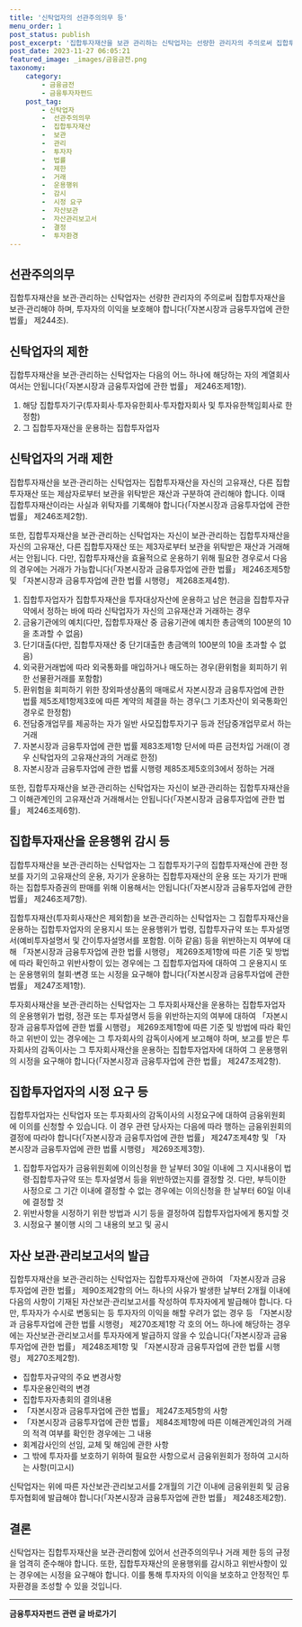 ```yaml
---
title: '신탁업자의 선관주의의무 등'
menu_order: 1
post_status: publish
post_excerpt: '집합투자재산을 보관 관리하는 신탁업자는 선량한 관리자의 주의로써 집합투자재산을 보관 관리해야 하며, 투자자의 이익을 보호해야 합니다  자본시장과 금융투자업에 관한 법률  제244조 .'
post_date: 2023-11-27 06:05:21
featured_image: _images/금융금전.png
taxonomy:
    category:
        - 금융금전
        - 금융투자자펀드
    post_tag:
        - 신탁업자
        -  선관주의의무
        -  집합투자재산
        -  보관
        -  관리
        -  투자자
        -  법률
        -  제한
        -  거래
        -  운용행위
        -  감시
        -  시정 요구
        -  자산보관
        -  자산관리보고서
        -  결정
        -  투자환경
---
```



## 선관주의의무

집합투자재산을 보관·관리하는 신탁업자는 선량한 관리자의 주의로써 집합투자재산을 보관·관리해야 하며, 투자자의 이익을 보호해야 합니다(「자본시장과 금융투자업에 관한 법률」 제244조).

## 신탁업자의 제한

집합투자재산을 보관·관리하는 신탁업자는 다음의 어느 하나에 해당하는 자의 계열회사여서는 안됩니다(「자본시장과 금융투자업에 관한 법률」 제246조제1항).
1. 해당 집합투자기구(투자회사·투자유한회사·투자합자회사 및 투자유한책임회사로 한정함)
2. 그 집합투자재산을 운용하는 집합투자업자

## 신탁업자의 거래 제한

집합투자재산을 보관·관리하는 신탁업자는 집합투자재산을 자신의 고유재산, 다른 집합투자재산 또는 제삼자로부터 보관을 위탁받은 재산과 구분하여 관리해야 합니다. 이때 집합투자재산이라는 사실과 위탁자를 기록해야 합니다(「자본시장과 금융투자업에 관한 법률」 제246조제2항).

또한, 집합투자재산을 보관·관리하는 신탁업자는 자신이 보관·관리하는 집합투자재산을 자신의 고유재산, 다른 집합투자재산 또는 제3자로부터 보관을 위탁받은 재산과 거래해서는 안됩니다. 다만, 집합투자재산을 효율적으로 운용하기 위해 필요한 경우로서 다음의 경우에는 거래가 가능합니다(「자본시장과 금융투자업에 관한 법률」 제246조제5항 및 「자본시장과 금융투자업에 관한 법률 시행령」 제268조제4항).
1. 집합투자업자가 집합투자재산을 투자대상자산에 운용하고 남은 현금을 집합투자규약에서 정하는 바에 따라 신탁업자가 자신의 고유재산과 거래하는 경우
2. 금융기관에의 예치(다만, 집합투자재산 중 금융기관에 예치한 총금액의 100분의 10을 초과할 수 없음)
3. 단기대출(다만, 집합투자재산 중 단기대출한 총금액의 100분의 10을 초과할 수 없음)
4. 외국환거래법에 따라 외국통화를 매입하거나 매도하는 경우(환위험을 회피하기 위한 선물환거래를 포함함)
5. 환위험을 회피하기 위한 장외파생상품의 매매로서 자본시장과 금융투자업에 관한 법률 제5조제1항제3호에 따른 계약의 체결을 하는 경우(그 기초자산이 외국통화인 경우로 한정함)
6. 전담중개업무를 제공하는 자가 일반 사모집합투자기구 등과 전담중개업무로서 하는 거래
7. 자본시장과 금융투자업에 관한 법률 제83조제1항 단서에 따른 금전차입 거래(이 경우 신탁업자의 고유재산과의 거래로 한정)
8. 자본시장과 금융투자업에 관한 법률 시행령 제85조제5호의3에서 정하는 거래

또한, 집합투자재산을 보관·관리하는 신탁업자는 자신이 보관·관리하는 집합투자재산을 그 이해관계인의 고유재산과 거래해서는 안됩니다(「자본시장과 금융투자업에 관한 법률」 제246조제6항).

## 집합투자재산을 운용행위 감시 등

집합투자재산을 보관·관리하는 신탁업자는 그 집합투자기구의 집합투자재산에 관한 정보를 자기의 고유재산의 운용, 자기가 운용하는 집합투자재산의 운용 또는 자기가 판매하는 집합투자증권의 판매를 위해 이용해서는 안됩니다(「자본시장과 금융투자업에 관한 법률」 제246조제7항).

집합투자재산(투자회사재산은 제외함)을 보관·관리하는 신탁업자는 그 집합투자재산을 운용하는 집합투자업자의 운용지시 또는 운용행위가 법령, 집합투자규약 또는 투자설명서(예비투자설명서 및 간이투자설명서를 포함함. 이하 같음) 등을 위반하는지 여부에 대해 「자본시장과 금융투자업에 관한 법률 시행령」 제269조제1항에 따른 기준 및 방법에 따라 확인하고 위반사항이 있는 경우에는 그 집합투자업자에 대하여 그 운용지시 또는 운용행위의 철회·변경 또는 시정을 요구해야 합니다(「자본시장과 금융투자업에 관한 법률」 제247조제1항).

투자회사재산을 보관·관리하는 신탁업자는 그 투자회사재산을 운용하는 집합투자업자의 운용행위가 법령, 정관 또는 투자설명서 등을 위반하는지의 여부에 대하여 「자본시장과 금융투자업에 관한 법률 시행령」 제269조제1항에 따른 기준 및 방법에 따라 확인하고 위반이 있는 경우에는 그 투자회사의 감독이사에게 보고해야 하며, 보고를 받은 투자회사의 감독이사는 그 투자회사재산을 운용하는 집합투자업자에 대하여 그 운용행위의 시정을 요구해야 합니다(「자본시장과 금융투자업에 관한 법률」 제247조제2항).

## 집합투자업자의 시정 요구 등

집합투자업자는 신탁업자 또는 투자회사의 감독이사의 시정요구에 대하여 금융위원회에 이의를 신청할 수 있습니다. 이 경우 관련 당사자는 다음에 따라 행하는 금융위원회의 결정에 따라야 합니다(「자본시장과 금융투자업에 관한 법률」 제247조제4항 및 「자본시장과 금융투자업에 관한 법률 시행령」 제269조제3항).

1. 집합투자업자가 금융위원회에 이의신청을 한 날부터 30일 이내에 그 지시내용이 법령·집합투자규약 또는 투자설명서 등을 위반하였는지를 결정할 것. 다만, 부득이한 사정으로 그 기간 이내에 결정할 수 없는 경우에는 이의신청을 한 날부터 60일 이내에 결정할 것
2. 위반사항을 시정하기 위한 방법과 시기 등을 결정하여 집합투자업자에게 통지할 것
3. 시정요구 불이행 시의 그 내용의 보고 및 공시

## 자산 보관·관리보고서의 발급

집합투자재산을 보관·관리하는 신탁업자는 집합투자재산에 관하여 「자본시장과 금융투자업에 관한 법률」 제90조제2항의 어느 하나의 사유가 발생한 날부터 2개월 이내에 다음의 사항이 기재된 자산보관·관리보고서를 작성하여 투자자에게 발급해야 합니다. 다만, 투자자가 수시로 변동되는 등 투자자의 이익을 해할 우려가 없는 경우 등 「자본시장과 금융투자업에 관한 법률 시행령」 제270조제1항 각 호의 어느 하나에 해당하는 경우에는 자산보관·관리보고서를 투자자에게 발급하지 않을 수 있습니다(「자본시장과 금융투자업에 관한 법률」 제248조제1항 및 「자본시장과 금융투자업에 관한 법률 시행령」 제270조제2항).

- 집합투자규약의 주요 변경사항
- 투자운용인력의 변경
- 집합투자자총회의 결의내용
- 「자본시장과 금융투자업에 관한 법률」 제247조제5항의 사항
- 「자본시장과 금융투자업에 관한 법률」 제84조제1항에 따른 이해관계인과의 거래의 적격 여부를 확인한 경우에는 그 내용
- 회계감사인의 선임, 교체 및 해임에 관한 사항
- 그 밖에 투자자를 보호하기 위하여 필요한 사항으로서 금융위원회가 정하여 고시하는 사항(미고시)

신탁업자는 위에 따른 자산보관·관리보고서를 2개월의 기간 이내에 금융위원회 및 금융투자협회에 발급해야 합니다(「자본시장과 금융투자업에 관한 법률」 제248조제2항).

## 결론

신탁업자는 집합투자재산을 보관·관리함에 있어서 선관주의의무나 거래 제한 등의 규정을 엄격히 준수해야 합니다. 또한, 집합투자재산의 운용행위를 감시하고 위반사항이 있는 경우에는 시정을 요구해야 합니다. 이를 통해 투자자의 이익을 보호하고 안정적인 투자환경을 조성할 수 있을 것입니다.
<!-- wp:separator -->
<hr class="wp-block-separator has-alpha-channel-opacity"/>
<!-- /wp:separator -->

<!-- wp:group {"backgroundColor":"base","layout":{"type":"constrained"}} -->
<div class="wp-block-group has-base-background-color has-background"><!-- wp:paragraph {"align":"center","fontSize":"medium"} -->
<p class="has-text-align-center has-large-font-size"><strong>금융투자자펀드 관련 글 바로가기</strong></p>
<!-- /wp:paragraph -->


<!-- wp:latest-posts
{"categories":[{"id":13443,"count":19,"description":"","link":"https://uknowlaw.com/category/%ea%b8%88%ec%9c%b5%ed%88%ac%ec%9e%90%ec%9e%90%ed%8e%80%eb%93%9c/","name":"금융투자자펀드","slug":"금융투자자펀드","taxonomy":"category","parent":0,"meta":[],"_links":{"self":[{"href":"https://uknowlaw.com/wp-json/wp/v2/categories/13443"}],"collection":[{"href":"https://uknowlaw.com/wp-json/wp/v2/categories"}],"about":[{"href":"https://uknowlaw.com/wp-json/wp/v2/taxonomies/category"}],"wp:post_type":[{"href":"https://uknowlaw.com/wp-json/wp/v2/posts?categories=13443"}],"curies":[{"name":"wp","href":"https://api.w.org/{rel}","templated":true}]}}],"postsToShow":100,"excerptLength":28,"postLayout":"grid","columns":2,"featuredImageAlign":"left","featuredImageSizeSlug":"large","fontSize":"small"} /--></div>
<!-- /wp:group -->